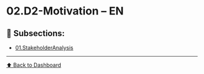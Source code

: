 # 02.D2-Motivation – EN

## 📁 Subsections:

- [01.StakeholderAnalysis](01.StakeholderAnalysis/index.md)

---
[⬆ Back to Dashboard](../)
